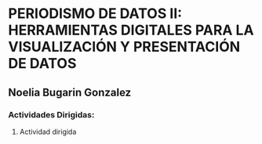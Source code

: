 # PERIODISMO DE DATOS II: HERRAMIENTAS DIGITALES PARA LA VISUALIZACIÓN Y PRESENTACIÓN DE DATOS
## Noelia Bugarin Gonzalez 

### Actividades Dirigidas:
1. Actividad dirigida
